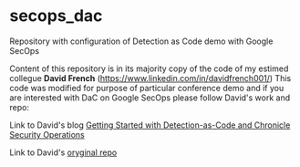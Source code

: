 # secops_dac
Repository with configuration of Detection as Code demo with Google SecOps

Content of this repository is in its majority copy of the code of my estimed collegue **David French** (https://www.linkedin.com/in/davidfrench001/)
This code was modified for purpose of particular conference demo and if you are interested with DaC on Google SecOps please follow David's work and repo: 

Link to David's blog [Getting Started with Detection-as-Code and Chronicle Security Operations](https://www.googlecloudcommunity.com/gc/Community-Blog/Getting-Started-with-Detection-as-Code-and-Chronicle-Security/ba-p/702154)

Link to David's [oryginal repo](https://github.com/chronicle/detection-rules)

